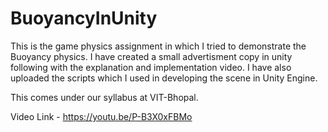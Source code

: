 # BuoyancyInUnity

This is the game physics assignment in which I tried to demonstrate the Buoyancy physics.
I have created a small advertisment copy in unity following with the explanation and implementation video.
I have also uploaded the scripts which I used in developing the scene in Unity Engine.

This comes under our syllabus at VIT-Bhopal.

Video Link - https://youtu.be/P-B3X0xFBMo
